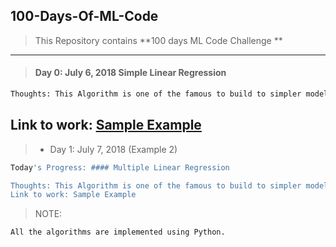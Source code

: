 ## 100-Days-Of-ML-Code

> This Repository contains **100 days ML Code Challenge **

---

>  #### Day 0: July 6, 2018 Simple Linear Regression
``` bash
Thoughts: This Algorithm is one of the famous to build to simpler models. I have build my model using simplest dataset.
```
Link to work: [Sample Example](https://github.com/nitesh009/100-Days-Of-ML-Code/tree/master/Simple%20Linear%20Regression
 "Example")
---

>  * Day 1: July 7, 2018 (Example 2)
``` bash
Today's Progress: #### Multiple Linear Regression

Thoughts: This Algorithm is one of the famous to build to simpler models. I have build my model using simplest dataset.
Link to work: Sample Example
```




> NOTE: 
``` bash
All the algorithms are implemented using Python.
```

